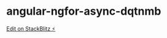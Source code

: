 # angular-ngfor-async-dqtnmb

[Edit on StackBlitz ⚡️](https://stackblitz.com/edit/angular-ngfor-async-dqtnmb)